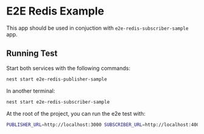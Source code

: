 # E2E Redis Example

This app should be used in conjuction with `e2e-redis-subscriber-sample` app.

## Running Test

Start both services with the following commands:

```bash
nest start e2e-redis-publisher-sample
```

In another terminal:

```bash
nest start e2e-redis-subscriber-sample
```

At the root of the project, you can run the e2e test with:

```bash
PUBLISHER_URL=http://localhost:3000 SUBSCRIBER_URL=http://localhost:4000 npm run test e2e-testing/e2e-redis.spec.ts -- --config jest.e2e.js
```

